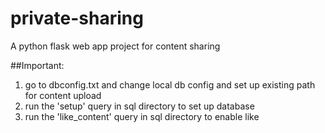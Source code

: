 # private-sharing
A python flask web app project for content sharing

##Important:
1. go to dbconfig.txt and change local db config and set up existing path for content upload
2. run the 'setup' query in sql directory to set up database
3. run the 'like_content' query in sql directory to enable like
